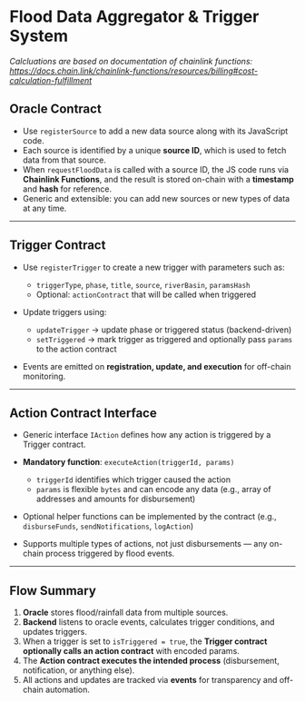 # Flood Data Aggregator & Trigger System

_Calcluations are based on documentation of chainlink functions: https://docs.chain.link/chainlink-functions/resources/billing#cost-calculation-fulfillment_

## Oracle Contract

- Use `registerSource` to add a new data source along with its JavaScript code.
- Each source is identified by a unique **source ID**, which is used to fetch data from that source.
- When `requestFloodData` is called with a source ID, the JS code runs via **Chainlink Functions**, and the result is stored on-chain with a **timestamp** and **hash** for reference.
- Generic and extensible: you can add new sources or new types of data at any time.

---

## Trigger Contract

- Use `registerTrigger` to create a new trigger with parameters such as:

  - `triggerType`, `phase`, `title`, `source`, `riverBasin`, `paramsHash`
  - Optional: `actionContract` that will be called when triggered

- Update triggers using:

  - `updateTrigger` → update phase or triggered status (backend-driven)
  - `setTriggered` → mark trigger as triggered and optionally pass `params` to the action contract

- Events are emitted on **registration, update, and execution** for off-chain monitoring.

---

## Action Contract Interface

- Generic interface `IAction` defines how any action is triggered by a Trigger contract.
- **Mandatory function**: `executeAction(triggerId, params)`

  - `triggerId` identifies which trigger caused the action
  - `params` is flexible `bytes` and can encode any data (e.g., array of addresses and amounts for disbursement)

- Optional helper functions can be implemented by the contract (e.g., `disburseFunds`, `sendNotifications`, `logAction`)
- Supports multiple types of actions, not just disbursements — any on-chain process triggered by flood events.

---

## Flow Summary

1. **Oracle** stores flood/rainfall data from multiple sources.
2. **Backend** listens to oracle events, calculates trigger conditions, and updates triggers.
3. When a trigger is set to `isTriggered = true`, the **Trigger contract optionally calls an action contract** with encoded params.
4. The **Action contract executes the intended process** (disbursement, notification, or anything else).
5. All actions and updates are tracked via **events** for transparency and off-chain automation.
